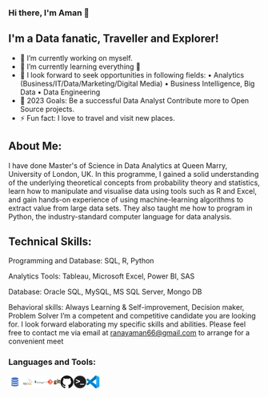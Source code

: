 ### Hi there, I'm  Aman 👋

## I'm a Data fanatic, Traveller  and Explorer!

- 🔭 I’m currently working on myself. 
- 🌱 I’m currently learning everything 🤣
- 👯 I look forward to seek opportunities in following fields:
        • Analytics (Business/IT/Data/Marketing/Digital Media)
        • Business Intelligence, Big Data
        • Data Engineering 
- 🥅 2023 Goals: Be a successful Data Analyst Contribute more to Open Source projects.
- ⚡ Fun fact: I love to travel and visit new places.

## About Me:
I have done Master's of Science in Data Analytics at Queen Marry, University of London, UK. In this
programme, I gained a solid understanding of the underlying theoretical concepts from probability theory and
statistics, learn how to manipulate and visualise data using tools such as R and Excel, and gain hands-on
experience of using machine-learning algorithms to extract value from large data sets. They also taught me
how to program in Python, the industry-standard computer language for data analysis.


## Technical Skills:
  Programming and Database: SQL, R, Python
  
  Analytics Tools: Tableau, Microsoft Excel, Power BI, SAS
  
  Database: Oracle SQL, MySQL, MS SQL Server, Mongo DB
  
  Behavioral skills:
  Always Learning & Self-improvement, Decision maker, Problem Solver
  I’m a competent and competitive candidate you are looking for. I look forward elaborating my specific skills and
  abilities. Please feel free to contact me via email at ranayaman66@gmail.com to arrange for a convenient meet

### Languages and Tools:

<img align="left" alt="SQL" width="26px" src="https://raw.githubusercontent.com/github/explore/80688e429a7d4ef2fca1e82350fe8e3517d3494d/topics/sql/sql.png" />
<img align="left" alt="MySQL" width="26px" src="https://raw.githubusercontent.com/github/explore/80688e429a7d4ef2fca1e82350fe8e3517d3494d/topics/mysql/mysql.png" />
<img align="left" alt="MongoDB" width="26px" src="https://raw.githubusercontent.com/github/explore/80688e429a7d4ef2fca1e82350fe8e3517d3494d/topics/mongodb/mongodb.png" />
<img align="left" alt="Git" width="26px" src="https://raw.githubusercontent.com/github/explore/80688e429a7d4ef2fca1e82350fe8e3517d3494d/topics/git/git.png" />
<img align="left" alt="GitHub" width="26px" src="https://raw.githubusercontent.com/github/explore/78df643247d429f6cc873026c0622819ad797942/topics/github/github.png" />
<img align="left" alt="Terminal" width="26px" src="https://raw.githubusercontent.com/github/explore/80688e429a7d4ef2fca1e82350fe8e3517d3494d/topics/terminal/terminal.png" />
<img align="left" alt="Visual Studio Code" width="26px" src="https://raw.githubusercontent.com/github/explore/80688e429a7d4ef2fca1e82350fe8e3517d3494d/topics/visual-studio-code/visual-studio-code.png" />
<br />
<br/>



